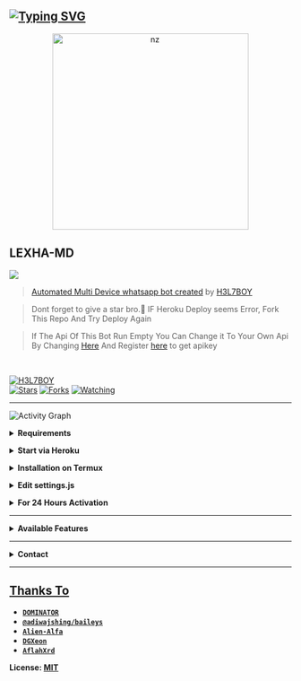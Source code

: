 ## [![Typing SVG](https://readme-typing-svg.herokuapp.com?font=Rockstar-ExtraBold&color=F33A6A&lines=WELCOME+TO+LEXHA+MD+WA+BOT+REPO.;𝘾𝙍𝙀𝘼𝙏𝙀𝘿+𝘽𝙔+𝐇3𝐋7𝐁𝐎𝐘+𝐗𝐄𝐎𝐍+𝘼𝙉𝘿+𝗡𝗘𝗨𝗫;𝙏𝙃𝙄𝙎+𝙄𝙎+𝘼+𝘽𝙂𝙈+𝙎𝙏𝙄𝘾𝙆𝙀𝙍+𝘽𝙊𝙏;𝙒𝙄𝙏𝙃+𝙈𝙊𝙍𝙀+𝙁𝙀𝘼𝙏𝙐𝙍𝙀𝙎;𝙏𝙃𝘼𝙉𝙆𝙎+𝙁𝙊𝙍+𝙑𝙄𝙎𝙄𝙏𝙄𝙉𝙂+𝙊𝙐𝙍+𝙂𝙄𝙏)](https://git.io/typing-svg)
<p align="center">
<img src="https://telegra.ph/file/327d24337c25275fc5343.jpg" alt="nz" width="350"/>
</p>

## LEXHA-MD
<a href="https://youtu.be/QZsFKKmwV7Y"><img src="https://img.shields.io/badge/Tutorial-Video-ff0000?style=for-the-badge&logo=youtube&logoColor=ff000000&link=https://youtube.com/channel/UCuYd8PWkU5QDCExj-ku8bGQ" /><br>
> [Automated Multi Device whatsapp bot created](https://github.com/H3L7BOY/LEXHA-MD) by [H3L7BOY](github.com/H3L7BOY)

> Dont forget to give a star bro.🥲 IF Heroku Deploy seems Error, Fork This Repo And Try Deploy Again

> If The Api Of This Bot Run Empty You Can Change it To Your Own Api By Changing [Here](https://github.com/H3L7BOY/LEXHA-MD/blob/master/settings.js#L18) And Register [here](https://zenzapis.xyz/) to get apikey


</br>

<a href="https://github.com/H3L7BOY"><img title="H3L7BOY" src="https://img.shields.io/badge/Author-H3L7BOY-blue.svg?color=54aeff&style=for-the-badge&logo=github" /></a>  
<a href="https://github.com/H3L7BOY/LEXHA-MD"><img title="Stars" src="https://img.shields.io/github/stars/H3L7BOY/LEXHA-MD?color=54aeff&style=flat-square" /></a>
<a href="https://github.com/H3L7BOY/LEXHA-MD/network/members"><img title="Forks" src="https://img.shields.io/github/forks/H3L7BOY/LEXHA-MD?color=54aeff&style=flat-square" /></a>
<a href="https://github.com/H3L7BOY/LEXHA-MD/watchers"><img title="Watching" src="https://img.shields.io/github/watchers/H3L7BOY/LEXHA-MD?label=watchers&color=54aeff&style=flat-square" /></a> <br>

---
![Activity Graph](https://activity-graph.herokuapp.com/graph?username=H3L7BOY&theme=minimal)


<!-- Requirements -->
<b><details><summary>Requirements</summary></b>
* Some Text Editor
* [Node JS](https://nodejs.org/en/)
* [Git](https://git-scm.com/downloads)
* [FFMPEG](https://ffmpeg.org/download.html)

```bash
Add FFmpeg to PATH environment variable
```
</details>


<!-- Start via Heroku -->
<b><details><summary>Start via Heroku</summary></b>

* Scan QR In Your Whatsapp From [Here](https://replit.com/@DGXeon/Cheems-Bot-Multi-Device-Qr-Code-Generator?output%20only=1&lite=1#index.js)
* Fork This Repo By Clicking [Here](https://github.com/H3L7BOY/LEXHA-MD/fork)
* [![Deploy](https://www.herokucdn.com/deploy/button.svg)](https://heroku.com/deploy?template=https://github.com/DGXeon/CheemsBot-MD4/)
* Wait 5-10 Min To Deploy 
* After Deploying On The Worker And Check The Logs

</details>



<!-- Installation via Termux -->
<b><details><summary>Installation on Termux</summary></b>
```bash
> apt update
> apt upgrade
> pkg update && pkg upgrade
> pkg install bash
> pkg install libwebp
> pkg install git -y
> pkg install nodejs -y 
> pkg install ffmpeg -y 
> pkg install wget
> pkg install imagemagick -y
> git clone https://github.com/H3L7BOY/LEXHA-MD
> cd LEXHA-MD
> npm install
```
</details>

<!-- Edit -->
<b><details><summary>Edit settings.js</summary></b>
```bash
global.APIKeys = {
	'https://zenzapis.xyz': 'YOURAPIKEY',
}
  
global.owner = ["9181XXXXXX"]
global.ownername = ["YourName"]
```
</details>


<!-- 24hrs-->
<b><details><summary>For 24 Hours Activation</summary></b>

```bash
npm i -g pm2 && pm2 start index.js && pm2 save && pm2 logs
```

</details>

----


<b><details><summary>Available Features</summary><br>
	
| Features |  Availability |
| :------: |  :----------: |
|   Convert     |       ✅     |
|   Database     |       ✅     |
|   Owner     |       ✅    |
|   Islami     |       ✅     |
|   Downloader     |       ✅     |
|   Webzone     |       ✅[      |
|   Searching     |       ✅      |
|   Textpro     |       ✅      |
|   Ephoto     |       ✅     |
|   Anime Web     |       ✅      |
|   Stalker     |       ✅      |
|   Random Text     |       ✅     |
|   Random Image     |       ✅     |
|   Nekos Life     |       ✅      |
|   More Nsfw     |       ✅      |
|   Creator     |       ✅      |

</details>


----

<!-- Contact Owner -->
<b><details><summary>Contact</summary></b>

## ```Connect With Me```
<p align="center">
<a href="https://wa.me/43699399990478"><img src="https://img.shields.io/badge/Contact DOMINATOR-25D366?style=for-the-badge&logo=whatsapp&logoColor=white" />
<a href="https://chat.whatsapp.com/JwU0S28WIzA1IYOtNkgnoJ"><img src="https://img.shields.io/badge/Join Official GC-25D366?style=for-the-badge&logo=whatsapp&logoColor=white" />
<a href="https://youtube.com/channel/UCuYd8PWkU5QDCExj-ku8bGQ"><img src="https://img.shields.io/badge/Subscribe DOMINATOR-ff0000?style=for-the-badge&logo=youtube&logoColor=ff000000&link=https://www.youtube.com/c/BOTINDO" /><br>
</p>

</details>


</details><hr>

## Thanks To
* [`DOMINATOR`](https://github.com/H3L7BOY)
* [`@adiwajshing/baileys`](https://github.com/adiwajshing/baileys)
* [`Alien-Alfa`](https://github.com/Alien-Alfa)
* [`DGXeon`](https://github.com/DGXeon)
* [`AflahXrd`](https://github.com/nexusNw)


License: [MIT](https://github.com/LEXHA-MD/LICENSE)
